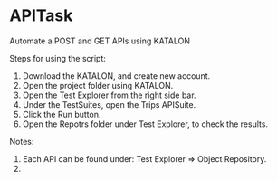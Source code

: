 # APITask
Automate a POST and GET APIs using KATALON


Steps for using the script:

1. Download the KATALON, and create new account.
2. Open the project folder using KATALON.
3. Open the Test Explorer from the right side bar.
4. Under the TestSuites, open the Trips APISuite.
5. Click the Run button.
6. Open the Repotrs folder under Test Explorer, to check the results.

Notes:

1. Each API can be found under: Test Explorer => Object Repository.
2. 
